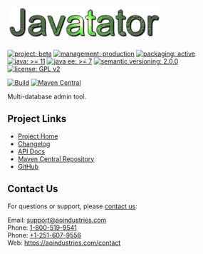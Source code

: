 # [<img src="javatator-logo.gif" alt="Javatator Logo" width="345" height="72">](https://github.com/aoindustries/javatator)

[![project: beta](https://aoindustries.com/ao-badges/project-beta.svg)](https://aoindustries.com/life-cycle#project-beta)
[![management: production](https://aoindustries.com/ao-badges/management-production.svg)](https://aoindustries.com/life-cycle#management-production)
[![packaging: active](https://aoindustries.com/ao-badges/packaging-active.svg)](https://aoindustries.com/life-cycle#packaging-active)  
[![java: &gt;= 11](https://aoindustries.com/ao-badges/java-11.svg)](https://docs.oracle.com/en/java/javase/11/docs/api/)
[![java ee: &gt;= 7](https://aoindustries.com/ao-badges/javaee-7.svg)](https://docs.oracle.com/javaee/7/api/)
[![semantic versioning: 2.0.0](https://aoindustries.com/ao-badges/semver-2.0.0.svg)](http://semver.org/spec/v2.0.0.html)
[![license: GPL v2](https://aoindustries.com/ao-badges/license-gpl-2.0.svg)](https://www.gnu.org/licenses/gpl-2.0)

[![Build](https://github.com/aoindustries/javatator/workflows/Build/badge.svg?branch=master)](https://github.com/aoindustries/javatator/actions?query=workflow%3ABuild)
[![Maven Central](https://maven-badges.herokuapp.com/maven-central/com.aoindustries/javatator/badge.svg)](https://maven-badges.herokuapp.com/maven-central/com.aoindustries/javatator)

Multi-database admin tool.

## Project Links
* [Project Home](https://aoindustries.com/javatator/)
* [Changelog](https://aoindustries.com/javatator/changelog)
* [API Docs](https://aoindustries.com/javatator/apidocs/)
* [Maven Central Repository](https://search.maven.org/artifact/com.aoindustries/javatator)
* [GitHub](https://github.com/aoindustries/javatator)

## Contact Us
For questions or support, please [contact us](https://aoindustries.com/contact):

Email: [support@aoindustries.com](mailto:support@aoindustries.com)  
Phone: [1-800-519-9541](tel:1-800-519-9541)  
Phone: [+1-251-607-9556](tel:+1-251-607-9556)  
Web: https://aoindustries.com/contact
